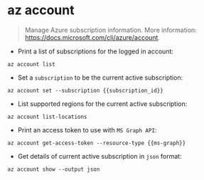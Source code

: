 # az account

> Manage Azure subscription information.
> More information: <https://docs.microsoft.com/cli/azure/account>.

- Print a list of subscriptions for the logged in account:

`az account list`

- Set a `subscription` to be the current active subscription:

`az account set --subscription {{subscription_id}}`

- List supported regions for the current active subscription:

`az account list-locations`

- Print an access token to use with `MS Graph API`:

`az account get-access-token --resource-type {{ms-graph}}`

- Get details of current active subscription in `json` format:

`az account show --output json`
